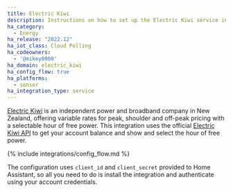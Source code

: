 ```yaml
---
title: Electric Kiwi
description: Instructions on how to set up the Electric Kiwi service in Home Assistant.
ha_category:
  - Energy
ha_release: "2022.12"
ha_iot_class: Cloud Polling
ha_codeowners:
  - '@mikey0000'
ha_domain: electric_kiwi
ha_config_flow: true
ha_platforms:
  - sensor
ha_integration_type: service
---
```


[Electric Kiwi](https://www.electrickiwi.co.nz/) is an independent power and broadband company in New Zealand, offering variable rates for peak, shoulder and off-peak pricing with a selectable hour of free power. This integration uses the official [Electric Kiwi API](https://developer.electrickiwi.co.nz) to get your account balance and show and select the hour of free power. 

{% include integrations/config_flow.md %}

<div class='note'>

The configuration uses `client_id` and `client_secret` provided to Home Assistant, so all you need to do is install the integration and authenticate using your account credentials. 

</div>
